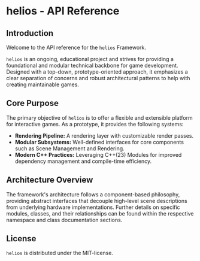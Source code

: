 # helios - API Reference

## Introduction

Welcome to the API reference for the `helios` Framework.

`helios` is an ongoing, educational project and strives for providing a foundational and modular technical backbone for game development. Designed with a top-down, prototype-oriented approach, it emphasizes a clear separation of concerns and robust architectural patterns to help with creating maintainable games.

## Core Purpose

The primary objective of `helios` is to offer a flexible and extensible platform for interactive games. As a prototype, it provides the following systems:

- **Rendering Pipeline:** A rendering layer with customizable render passes.
- **Modular Subsystems:** Well-defined interfaces for core components such as Scene Management and Rendering.
- **Modern C++ Practices:** Leveraging C++(23) Modules for improved dependency management and compile-time efficiency.

## Architecture Overview
The framework's architecture follows a component-based philosophy, providing abstract interfaces that decouple high-level scene descriptions from underlying hardware implementations. Further details on specific modules, classes, and their relationships can be found within the respective namespace and class documentation sections.

## License

`helios` is distributed under the MIT-license.